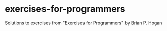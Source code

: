 # exercises-for-programmers
Solutions to exercises from "Exercises for Programmers" by Brian P. Hogan
